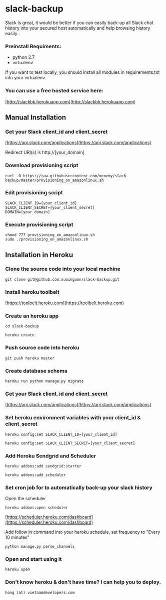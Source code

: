 slack-backup
============

Slack is great, it would be better if you can easily back-up all Slack chat history into your secured host automatically and help browsing history easily .    
 
### Preinstall Requiments:

- python 2.7
- virtualenv


If you want to test locally, you should install all modules in requirements.txt into your virtualenv. 

### You can use a free hosted service here:

[http://slackbk.herokuapp.com](http://slackbk.herokuapp.com)

Manual Installation
----------------------

### Get your Slack client_id and client_secret

[https://api.slack.com/applications](https://api.slack.com/applications)

Redirect URI(s) is http://\[your_domain\]

### Download provisioning script

    curl -O https://raw.githubusercontent.com/menemy/slack-backup/master/provisioning_on_amazonlinux.sh

### Edit provisioning script

    SLACK_CLIENT_ID=[your_client_id]
    SLACK_CLIENT_SECRET=[your_client_secret]
    DOMAIN=[your_domain]

### Execute provisioning script

    chmod 777 provisioning_on_amazonlinux.sh
    sudo ./provisioning_on_amazonlinux.sh

Installation in Heroku
----------------------

### Clone the source code into your local machine

    git clone git@github.com:suoinguon/slack-backup.git



### Install heroku toolbelt

[https://toolbelt.heroku.com](https://toolbelt.heroku.com)


### Create an heroku app 

    cd slack-backup

    heroku create    

### Push source code into heroku

    git push heroku master    

### Create database schema

    heroku run python manage.py migrate

### Get your Slack client_id and client_secret  

[https://api.slack.com/applications](https://api.slack.com/applications)

### Set heroku environment variables with your client_id & client_secret

    heroku config:set SLACK_CLIENT_ID=[your_client_id]    

    heroku config:set SLACK_CLIENT_SECRET=[your_client_secret]    


### Add Heroku Sendgrid and Scheduler 

    heroku addons:add sendgrid:starter    

    heroku addons:add scheduler    

### Set cron job for to automatically back-up your slack history

Open the scheduler

    heroku addons:open scheduler

[https://scheduler.heroku.com/dashboard](https://scheduler.heroku.com/dashboard)

Add follow in command into your heroku schedule, set frequency to "Every 10 minutes"

    python manage.py parse_channels    

### Open and start using it

    heroku open    


### Don't know heroku & don't have time? I can help you to deploy.

    hong (at) vietnamdevelopers.com    

